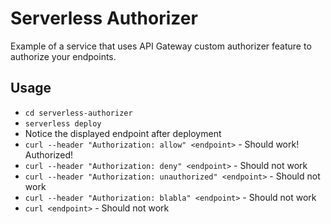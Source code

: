 # Serverless Authorizer
Example of a service that uses API Gateway custom authorizer feature to authorize your endpoints.

## Usage

* `cd serverless-authorizer`
* `serverless deploy`
* Notice the displayed endpoint after deployment
* `curl --header "Authorization: allow" <endpoint>` - Should work! Authorized!
* `curl --header "Authorization: deny" <endpoint>` - Should not work
* `curl --header "Authorization: unauthorized" <endpoint>` - Should not work
* `curl --header "Authorization: blabla" <endpoint>` - Should not work
* `curl <endpoint>` - Should not work
